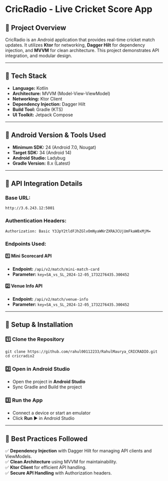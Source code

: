 # CricRadio - Live Cricket Score App

## 📌 Project Overview
CricRadio is an Android application that provides real-time cricket match updates. It utilizes **Ktor** for networking, **Dagger Hilt** for dependency injection, and **MVVM** for clean architecture. This project demonstrates API integration, and modular design.

---

## 🚀 Tech Stack
- **Language:** Kotlin
- **Architecture:** MVVM (Model-View-ViewModel)
- **Networking:** Ktor Client
- **Dependency Injection:** Dagger Hilt
- **Build Tool:** Gradle (KTS)
- **UI Toolkit:** Jetpack Compose

---

## 📌 Android Version & Tools Used
- **Minimum SDK:** 24 (Android 7.0, Nougat)
- **Target SDK:** 34 (Android 14)
- **Android Studio:** Ladybug
- **Gradle Version:** 8.x (Latest)

---

## 📡 API Integration Details
### **Base URL:**
```
http://3.6.243.12:5001
```

### **Authentication Headers:**
```
Authorization: Basic Y3JpY2tldFJhZGlvOmNyaWNrZXRAJCUjUmFkaW8xMjM=
```

### **Endpoints Used:**
#### 1️⃣ Mini Scorecard API
- **Endpoint:** `/api/v2/match/mini-match-card`
- **Parameter:** `key=SA_vs_SL_2024-12-05_1732276435.300452`

#### 2️⃣ Venue Info API
- **Endpoint:** `/api/v2/match/venue-info`
- **Parameter:** `key=SA_vs_SL_2024-12-05_1732276435.300452`

---

## 🔧 Setup & Installation
### **1️⃣ Clone the Repository**
```
git clone https://github.com/rahul00112233/RahulMaurya_CRICRADIO.git
cd cricradio2
```

### **2️⃣ Open in Android Studio**
- Open the project in **Android Studio**
- Sync Gradle and Build the project

### **3️⃣ Run the App**
- Connect a device or start an emulator
- Click **Run** ▶️ in Android Studio

---

## 🎯 Best Practices Followed
✅ **Dependency Injection** with Dagger Hilt for managing API clients and ViewModels.  
✅ **Clean Architecture** using MVVM for maintainability.  
✅ **Ktor Client** for efficient API handling.  
✅ **Secure API Handling** with Authorization headers.  

